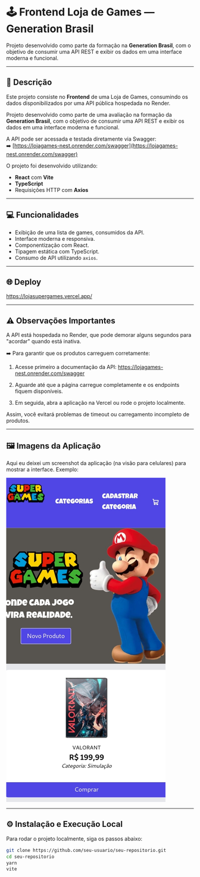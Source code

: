 # 🕹️ Frontend Loja de Games — Generation Brasil

Projeto desenvolvido como parte da formação na **Generation Brasil**, com o objetivo de consumir uma API REST e exibir os dados em uma interface moderna e funcional.

---

## 📄 Descrição

Este projeto consiste no **Frontend** de uma Loja de Games, consumindo os dados disponibilizados por uma API pública hospedada no Render.

Projeto desenvolvido como parte de uma avaliação na formação da **Generation Brasil**, com o objetivo de consumir uma API REST e exibir os dados em uma interface moderna e funcional.

A API pode ser acessada e testada diretamente via Swagger:  
➡️ [https://lojagames-nest.onrender.com/swagger](https://lojagames-nest.onrender.com/swagger)

O projeto foi desenvolvido utilizando:  
- **React** com **Vite**  
- **TypeScript**  
- Requisições HTTP com **Axios**

---

## 💻 Funcionalidades

- Exibição de uma lista de games, consumidos da API.
- Interface moderna e responsiva.
- Componentização com React.
- Tipagem estática com TypeScript.
- Consumo de API utilizando `axios`.

---

## 🌐 Deploy

https://lojasupergames.vercel.app/

---

## ⚠️ Observações Importantes

A API está hospedada no Render, que pode demorar alguns segundos para "acordar" quando está inativa.

➡️ Para garantir que os produtos carreguem corretamente:

1. Acesse primeiro a documentação da API:
https://lojagames-nest.onrender.com/swagger

2. Aguarde até que a página carregue completamente e os endpoints fiquem disponíveis.

3. Em seguida, abra a aplicação na Vercel ou rode o projeto localmente.

Assim, você evitará problemas de timeout ou carregamento incompleto de produtos.

---

## 🖼️ Imagens da Aplicação


Aqui eu deixei um screenshot da aplicação (na visão para celulares) para mostrar a interface. Exemplo:

![Página Inicial](./visão_celular.jpeg)

---

## ⚙️ Instalação e Execução Local

Para rodar o projeto localmente, siga os passos abaixo:

```bash
git clone https://github.com/seu-usuario/seu-repositorio.git
cd seu-repositorio
yarn
vite



